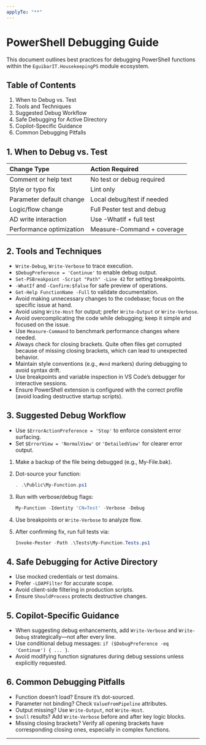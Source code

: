 ```yaml
---
applyTo: "**"
---
```

# PowerShell Debugging Guide

This document outlines best practices for debugging PowerShell functions within the `EguibarIT.HousekeepingPS` module ecosystem.

## Table of Contents

1. When to Debug vs. Test
2. Tools and Techniques
3. Suggested Debug Workflow
4. Safe Debugging for Active Directory
5. Copilot-Specific Guidance
6. Common Debugging Pitfalls

## 1. When to Debug vs. Test

| Change Type              | Action Required              |
| :----------------------- | :--------------------------- |
| Comment or help text     | No test or debug required    |
| Style or typo fix        | Lint only                    |
| Parameter default change | Local debug/test if needed   |
| Logic/flow change        | Full Pester test and debug   |
| AD write interaction     | Use -WhatIf + full test      |
| Performance optimization | Measure-Command + coverage   |

## 2. Tools and Techniques

* `Write-Debug`, `Write-Verbose` to trace execution.
* `$DebugPreference = 'Continue'` to enable debug output.
* `Set-PSBreakpoint -Script "Path" -Line 42` for setting breakpoints.
* `-WhatIf` and `-Confirm:$false` for safe preview of operations.
* `Get-Help FunctionName -Full` to validate documentation.
* Avoid making unnecessary changes to the codebase; focus on the specific issue at hand.
* Avoid using `Write-Host` for output; prefer `Write-Output` or `Write-Verbose`.
* Avoid overcomplicating the code while debugging; keep it simple and focused on the issue.
* Use `Measure-Command` to benchmark performance changes where needed.
* Always check for closing brackets. Quite often files get corrupted because of missing closing brackets, which can lead to unexpected behavior.
* Maintain style conventions (e.g., `#end` markers) during debugging to avoid syntax drift.
* Use breakpoints and variable inspection in VS Code’s debugger for interactive sessions.
* Ensure PowerShell extension is configured with the correct profile (avoid loading destructive startup scripts).

## 3. Suggested Debug Workflow

* Use `$ErrorActionPreference = 'Stop'` to enforce consistent error surfacing.
* Set `$ErrorView = 'NormalView'` or `'DetailedView'` for clearer error output.

1. Make a backup of the file being debugged (e.g., My-File.bak).

2. Dot-source your function:

    ```powershell
    . .\Public\My-Function.ps1
    ```

3. Run with verbose/debug flags:

    ```powershell
    My-Function -Identity 'CN=Test' -Verbose -Debug
    ```

4. Use breakpoints or `Write-Verbose` to analyze flow.

5. After confirming fix, run full tests via:

    ```powershell
    Invoke-Pester -Path .\Tests\My-Function.Tests.ps1
    ```

## 4. Safe Debugging for Active Directory

* Use mocked credentials or test domains.
* Prefer `-LDAPFilter` for accurate scope.
* Avoid client-side filtering in production scripts.
* Ensure `ShouldProcess` protects destructive changes.

## 5. Copilot-Specific Guidance

* When suggesting debug enhancements, add `Write-Verbose` and `Write-Debug` strategically—not after every line.
* Use conditional debug messages: `if ($DebugPreference -eq 'Continue') { ... }`.
* Avoid modifying function signatures during debug sessions unless explicitly requested.

## 6. Common Debugging Pitfalls

* Function doesn’t load? Ensure it’s dot-sourced.
* Parameter not binding? Check `ValueFromPipeline` attributes.
* Output missing? Use `Write-Output`, not `Write-Host`.
* `$null` results? Add `Write-Verbose` before and after key logic blocks.
* Missing closing brackets? Verify all opening brackets have corresponding closing ones, especially in complex functions.

---
